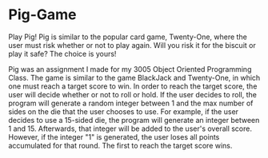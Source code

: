 # Pig-Game
Play Pig! Pig is similar to the popular card game, Twenty-One, where the user must risk whether or not to play again. 
Will you risk it for the biscuit or play it safe? The choice is yours!

Pig was an assignment I made for my 3005 Object Oriented Programming Class. The game is similar to the game BlackJack and Twenty-One, in which one must reach a target score to win. In order to reach the target score, the user will decide whether or not to roll or hold. If the user decides to roll, the program will generate a random integer between 1 and the max number of sides on the die that the user chooses to use. For example, if the user decides to use a 15-sided die, the program will generate an integer between 1 and 15. Afterwards, that integer will be added to the user's overall score. However, if the integer "1" is generated, the user loses all points accumulated for that round. The first to reach the target score wins.
